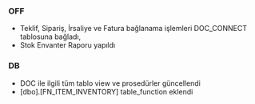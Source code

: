 ### OFF 
- Teklif, Sipariş, İrsaliye ve Fatura bağlanama işlemleri DOC_CONNECT tablosuna bağladı,
- Stok Envanter Raporu yapıldı

### DB
- DOC ile ilgili tüm tablo view ve prosedürler güncellendi
-  [dbo].[FN_ITEM_INVENTORY]  table_function eklendi